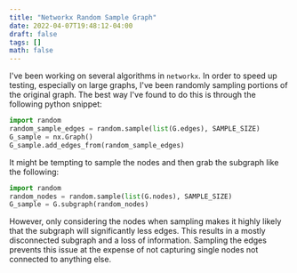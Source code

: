 ```yaml
---
title: "Networkx Random Sample Graph"
date: 2022-04-07T19:48:12-04:00
draft: false
tags: []
math: false
---
```


I've been working on several algorithms in `networkx`. In order to speed up testing, especially on large graphs, I've been randomly sampling portions of the original graph. The best way I've found to do this is through the following python snippet:

```python
import random
random_sample_edges = random.sample(list(G.edges), SAMPLE_SIZE)
G_sample = nx.Graph()
G_sample.add_edges_from(random_sample_edges)
```

It might be tempting to sample the nodes and then grab the subgraph like the following:

```python
import random
random_nodes = random.sample(list(G.nodes), SAMPLE_SIZE)
G_sample = G.subgraph(random_nodes)
```

However, only considering the nodes when sampling  makes it highly likely that the subgraph will significantly less edges. This results in a mostly disconnected subgraph and a loss of information. Sampling the edges prevents this issue at the expense of not capturing single nodes not connected to anything else. 
